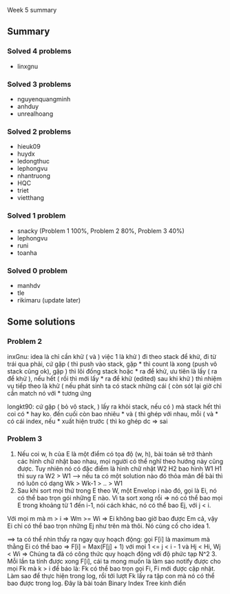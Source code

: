 Week 5 summary

## Summary
### Solved 4 problems
- linxgnu

### Solved 3 problems
- nguyenquangminh
- anhduy
- unrealhoang

### Solved 2 problems
- hieuk09
- huydx
- ledongthuc
- lephongvu
- nhantruong
- HQC
- triet
- vietthang

### Solved 1 problem
- snacky (Problem 1 100%, Problem 2 80%, Problem 3 40%)
- lephongvu
- runi
- toanha

### Solved 0 problem
- manhdv
- tle
- rikimaru (update later)


## Some solutions

### Problem 2
inxGnu:
idea là chỉ cần khử ( và )
việc 1 là khử )
đi theo stack để khử, đi từ trái qua phải, cứ gặp ( thì push vào stack, gặp * thì count là xong (push vô stack cũng ok), gặp ) thì lôi đống stack hoặc * ra để khử, ưu tiên là lấy ( ra để khử ), nếu hết ( rồi thì mới lấy * ra để khử (edited)
sau khi khử ) thì nhiệm vụ tiếp theo là khử ( nếu phát sinh
ta có stack những cái ( còn sót lại
giờ chỉ cần match nó với * tương ứng

longkt90:
cứ gặp ( bỏ vô stack, ) lấy ra khỏi stack, nếu có ) mà stack hết thì coi có  * hay ko.
đến cuối còn bao nhiêu * và ( thì ghép với nhau, mỗi ( và * có cái index, nếu * xuất hiện trước ( thì ko ghép dc => sai

### Problem 3
1. Nếu coi w, h của E là một điểm có tọa độ (w, h), bài toán sẽ trở thành các hình chữ nhật bao nhau, mọi người có thể nghĩ theo hướng này cũng được. Tuy nhiên nó có đặc điểm là hình chữ nhật W2 H2 bao hình W1 H1 thì suy ra
W2 > W1 --> nếu ta có một solution nào đó thỏa mãn đề bài thì nó luôn có dạng Wk > Wk-1 > .. > W1
2. Sau khi sort mọi thứ trong E theo W, một Envelop i nào đó, gọi là Ei, nó có thể bao trọn gói những E nào. Vì ta sort xong rồi => nó có thể bao mọi E trong khoảng từ 1 đến i-1, nói cách khác, nó có thể  bao Ej, với j < i.

Với mọi m mà m > i => Wm >= Wi => Ei không bao giờ bao được Em cả, vậy Ei chỉ có thể bao trọn những Ej như trên mà thôi. Nó củng cố cho idea 1.

==> ta có thể nhìn thấy ra ngay quy hoạch động:
gọi F[i] là maximum mà thằng Ei có thể bao => F[i] = Max(F[j] + 1) với mọi 1 <= j < i - 1 và Hj < Hi, Wj < Wi
=> Chúng ta đã có công thức quy hoạch động với độ phức tạp N^2
3. Mỗi lần ta tính được xong F[i], cái ta mong muốn là làm sao notify được cho mọi Fk mà k > i để báo là: Fk có thể bao trọn gọi Fi, Fi mới được cập nhật. Làm sao để thực hiện trong log, rồi tới lượt Fk lấy ra tập con mà nó có thể bao được trong log.
Đây là bài toán Binary Index Tree kinh điển

